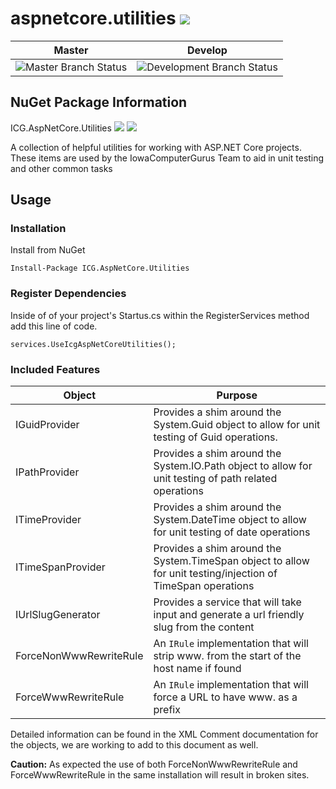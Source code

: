 # aspnetcore.utilities ![](https://img.shields.io/github/license/iowacomputergurus/aspnetcore.utilities.svg)
| Master | Develop |
| --- | --- |
| ![Master Branch Status](https://iowacomputergurus.visualstudio.com/ICG%20Open%20Source/_apis/build/status/AspNetCore%20Utilities?branchName=master) | ![Development Branch Status](https://iowacomputergurus.visualstudio.com/ICG%20Open%20Source/_apis/build/status/AspNetCore%20Utilities?branchName=development) |

## NuGet Package Information
ICG.AspNetCore.Utilities ![](https://img.shields.io/nuget/v/icg.aspnetcore.utilities.svg) ![](https://img.shields.io/nuget/dt/icg.aspnetcore.utilities.svg)

A collection of helpful utilities for working with ASP.NET Core projects.  These items are used by the IowaComputerGurus Team to aid in unit testing and other common tasks

## Usage

### Installation

Install from NuGet

```
Install-Package ICG.AspNetCore.Utilities
```
### Register Dependencies

Inside of of your project's Startus.cs within the RegisterServices method add this line of code.

```
services.UseIcgAspNetCoreUtilities();
```

### Included Features

| Object | Purpose |
| ---- | --- |
| IGuidProvider | Provides a shim around the System.Guid object to allow for unit testing of Guid operations.  |
| IPathProvider | Provides a shim around the System.IO.Path object to allow for unit testing of path related operations | 
| ITimeProvider | Provides a shim around the System.DateTime object to allow for unit testing of date operations |
| ITimeSpanProvider | Provides a shim around the System.TimeSpan object to allow for unit testing/injection of TimeSpan operations |
| IUrlSlugGenerator | Provides a service that will take input and generate a url friendly slug from the content |
| ForceNonWwwRewriteRule | An `IRule` implementation that will strip www. from the start of the host name if found |
| ForceWwwRewriteRule | An `IRule` implementation that will force a URL to have www. as a prefix |

Detailed information can be found in the XML Comment documentation for the objects, we are working to add to this document as well.

**Caution:** As expected the use of both ForceNonWwwRewriteRule and ForceWwwRewriteRule in the same installation will result in broken sites.
